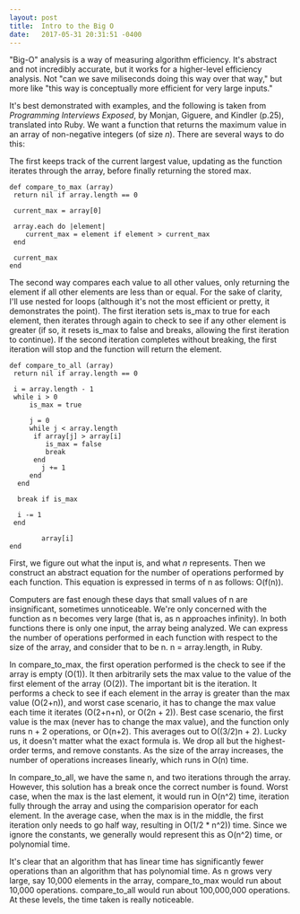 ```yaml
---
layout: post
title:  Intro to the Big O
date:   2017-05-31 20:31:51 -0400
---
```



"Big-O" analysis is a way of measuring algorithm efficiency.  It's abstract and not incredibly accurate, but it works for a higher-level efficiency analysis.  Not "can we save miliseconds doing this way over that way," but more like "this way is conceptually more efficient for very large inputs."

It's best demonstrated with examples, and the following is taken from *Programming Interviews Exposed*, by Monjan, Giguere, and Kindler (p.25), translated into Ruby.  We want a function that returns the maximum value in an array of non-negative integers (of size *n*).  There are several ways to do this:



The first keeps track of the current largest value, updating as the function iterates through the array, before finally returning the stored max.

```
def compare_to_max (array)
 return nil if array.length == 0
		
 current_max = array[0]
		
 array.each do |element|
	current_max = element if element > current_max
 end
		
 current_max
end
```



The second way compares each value to all other values, only returning the element if all other elements are less than or equal.  For the sake of clarity, I'll use nested for loops (although it's not the most efficient or pretty, it demonstrates the point).  The first iteration sets is_max to true for each element, then iterates through again to check to see if any other element is greater (if so, it resets is_max to false and breaks, allowing the first iteration to continue).  If the second iteration completes without breaking, the first iteration will stop and the function will return the element.

```
def compare_to_all (array)
 return nil if array.length == 0
		
 i = array.length - 1
 while i > 0
	 is_max = true
				
	 j = 0
	 while j < array.length
	  if array[j] > array[i]
	 	 is_max = false
	 	 break
	  end
		j += 1
	 end
  end
				
  break if is_max
				
  i -= 1
 end
		
		array[i]
end
```


First, we figure out what the input is, and what *n* represents.  Then we construct an abstract equation for the number of operations performed by each function.  This equation is expressed in terms of n as follows: O(f(n)).

Computers are fast enough these days that small values of n are insignificant, sometimes unnoticeable.  We're only concerned with the function as n becomes very large (that is, as n approaches infinity).  In both functions there is only one input, the array being analyzed.  We can express the number of operations performed in each function with respect to the size of the array, and consider that to be n.  n = array.length, in Ruby.  

In compare_to_max, the first operation performed is the check to see if the array is empty (O(1)). It then arbitrarily sets the max value to the value of the first element of the array (O(2)).  The important bit is the iteration.  It performs a check to see if each element in the array is greater than the max value (O(2+n)), and worst case scenario, it has to change the max value each time it iterates (O(2+n+n), or O(2n + 2)).  Best case scenario, the first value is the max (never has to change the max value), and the function only runs n + 2 operations, or O(n+2).  This averages out to O((3/2)n + 2).  Lucky us, it doesn't matter what the exact formula is.  We drop all but the highest-order terms, and remove constants.  As the size of the array increases, the number of operations increases linearly, which runs in O(n) time.

In compare_to_all, we have the same n, and two iterations through the array.  However, this solution has a break once the correct number is found.  Worst case, when the max is the last element, it would run in O(n^2) time, iteration fully through the array and using the comparision operator for each element.  In the average case, when the max is in the middle, the first iteration only needs to go half way, resulting in O(1/2 * n^2)) time.  Since we ignore the constants, we generally would represent this as O(n^2) time, or polynomial time.  

It's clear that an algorithm that has linear time has significantly fewer operations than an algorithm that has polynomial time.  As n grows very large, say 10,000 elements in the array, compare_to_max would run about 10,000 operations.  compare_to_all would run about 100,000,000 operations.  At these levels, the time taken is really noticeable.
